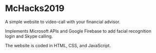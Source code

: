 # McHacks2019

A simple website to video-call with your financial advisor.

Implements Microsoft APIs and Google Firebase to add facial recognition login and Skype calling.

The website is coded in HTML, CSS, and JavaScript.
